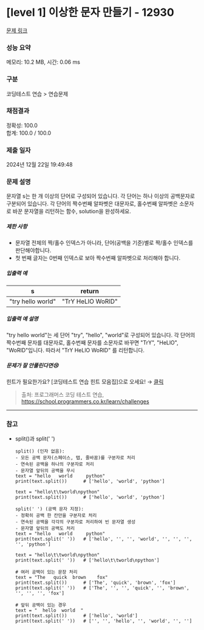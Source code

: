 # [level 1] 이상한 문자 만들기 - 12930 

[문제 링크](https://school.programmers.co.kr/learn/courses/30/lessons/12930) 

### 성능 요약

메모리: 10.2 MB, 시간: 0.06 ms

### 구분

코딩테스트 연습 > 연습문제

### 채점결과

정확성: 100.0<br/>합계: 100.0 / 100.0

### 제출 일자

2024년 12월 22일 19:49:48

### 문제 설명

<p>문자열 s는 한 개 이상의 단어로 구성되어 있습니다. 각 단어는 하나 이상의 공백문자로 구분되어 있습니다. 각 단어의 짝수번째 알파벳은 대문자로, 홀수번째 알파벳은 소문자로 바꾼 문자열을 리턴하는 함수, solution을 완성하세요.</p>

<h5>제한 사항</h5>

<ul>
<li>문자열 전체의 짝/홀수 인덱스가 아니라, 단어(공백을 기준)별로 짝/홀수 인덱스를 판단해야합니다.</li>
<li>첫 번째 글자는 0번째 인덱스로 보아 짝수번째 알파벳으로 처리해야 합니다.</li>
</ul>

<h5>입출력 예</h5>
<table class="table">
        <thead><tr>
<th>s</th>
<th>return</th>
</tr>
</thead>
        <tbody><tr>
<td>"try hello world"</td>
<td>"TrY HeLlO WoRlD"</td>
</tr>
</tbody>
      </table>
<h5>입출력 예 설명</h5>

<p>"try hello world"는 세 단어 "try", "hello", "world"로 구성되어 있습니다. 각 단어의 짝수번째 문자를 대문자로, 홀수번째 문자를 소문자로 바꾸면 "TrY", "HeLlO", "WoRlD"입니다. 따라서 "TrY HeLlO WoRlD" 를 리턴합니다.</p>

<h5>문제가 잘 안풀린다면😢</h5>

<p>힌트가 필요한가요? [코딩테스트 연습 힌트 모음집]으로 오세요! → <a href="https://school.programmers.co.kr/learn/courses/14743?itm_content=lesson12930" target="_blank" rel="noopener">클릭</a></p>


> 출처: 프로그래머스 코딩 테스트 연습, https://school.programmers.co.kr/learn/challenges
---
### 참고
- split()과 split(' ')
  ```
  split() (인자 없음):
  - 모든 공백 문자(스페이스, 탭, 줄바꿈)를 구분자로 처리
  - 연속된 공백을 하나의 구분자로 처리
  - 문자열 앞뒤의 공백을 무시
  text = "hello   world     python"
  print(text.split())      # ['hello', 'world', 'python']

  text = "hello\t\tworld\npython"
  print(text.split())      # ['hello', 'world', 'python']
  ```
  ```
  split(' ') (공백 문자 지정):
  - 정확히 공백 한 칸만을 구분자로 처리
  - 연속된 공백을 각각의 구분자로 처리하여 빈 문자열 생성
  - 문자열 앞뒤의 공백도 처리
  text = "hello   world     python"
  print(text.split(' '))   # ['hello', '', '', 'world', '', '', '', '', 'python']

  text = "hello\t\tworld\npython"
  print(text.split(' '))   # ['hello\t\tworld\npython']
  ```
  ```
  # 여러 공백이 있는 문장 처리
  text = "The   quick  brown    fox"
  print(text.split())      # ['The', 'quick', 'brown', 'fox']
  print(text.split(' '))   # ['The', '', '', 'quick', '', 'brown', '', '', '', 'fox']

  # 앞뒤 공백이 있는 경우
  text = "  hello  world  "
  print(text.split())      # ['hello', 'world']
  print(text.split(' '))   # ['', '', 'hello', '', 'world', '', '']
  ```
